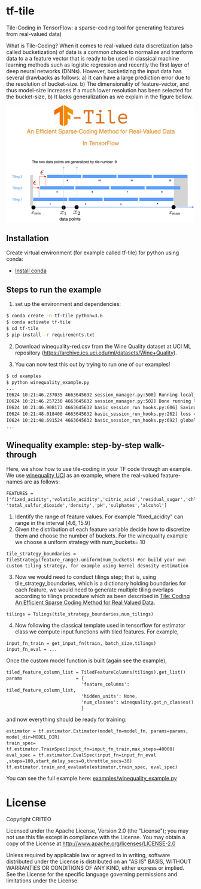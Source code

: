 tf-tile
=======
Tile-Coding in TensorFlow: a sparse-coding tool for generating features from real-valued data)

What is Tile-Coding? When it comes to real-valued data discretization (also called bucketization) of data is a common choice to normalize and tranform data to a
a feature vector that is ready to be used in classical machine learning methods such as logistic regression and recently the first layer of 
deep neural networks (DNNs). However, bucketizing the input data has several drawbacks as follows: a) It can have a large prediction error due to the resolution 
of bucket-size. b) The dimensionality of feature-vector, and thus model-size increases if a much lower resolution has been selected for the bucket-size, b)
It lacks generalization as we explain  in the figure bellow.

![alt text](doc/assets/tf_tile_pic.jpg)

Installation
------------

Create virtual environment (for example called tf-tile) for python using conda:
* [Install conda](https://docs.conda.io/projects/conda/en/latest/user-guide/install/index.html)

Steps to run the example
-----------------------

1) set up the environment and dependencies:

```bash
$ conda create -n tf-tile python=3.6
$ conda activate tf-tile
$ cd tf-tile
$ pip install -r requirements.txt
```

2) Download winequality-red.csv from the Wine Quality dataset at UCI ML repository (https://archive.ics.uci.edu/ml/datasets/Wine+Quality).

3) You can now test this out by trying to run one of our examples!
```bash
$ cd examples
$ python winequality_example.py
...
I0624 10:21:46.237035 4663645632 session_manager.py:500] Running local_init_op.
I0624 10:21:46.257230 4663645632 session_manager.py:502] Done running local_init_op.
I0624 10:21:46.908173 4663645632 basic_session_run_hooks.py:606] Saving checkpoints for 0 into model_dir/model.ckpt.
I0624 10:21:48.018400 4663645632 basic_session_run_hooks.py:262] loss = 2.1749778, step = 1
I0624 10:21:48.691524 4663645632 basic_session_run_hooks.py:692] global_step/sec: 147.251
...
```

Winequality example: step-by-step walk-through
----------------------------------------------

Here, we show how to use tile-coding in your TF code through an example. We use [winequality UCI](https://archive.ics.uci.edu/ml/datasets/Wine+Quality) as an example, where the real-valued feature-names are as follows:

```
FEATURES = ['fixed_acidity','volatile_acidity','citric_acid','residual_sugar','chlorides','free_sulfur_dioxide', 'total_sulfur_dioxide','density','pH','sulphates','alcohol']
```
1) Identify the range of feature values. For example "fixed_acidity" can range in the interval [4.6, 15.9]
2) Given the distribution of each feature variable decide how to discretize them and choose the number of buckets. For the winequality example we choose a uniform strategy with num_buckets= 10 

```
tile_strategy_boundaries = TileStrategy(feature_range).uniform(num_buckets) #or build your own custom tiling strategy, for example using kernel desnsity estimation 
```

3)  Now we would need to conduct tilings step; that is, using tile_strategy_boundaries, which is a dictionary holding boundaries for each feature, we would need to generate
multiple tiling overlaps according to tilings procedure which as been described in
[Tile: Coding An Efficient Sparse Coding Method for Real Valued Data](doc/Tile-Coding-An-Efficient-Sparse-Coding-Method-for-Real-Valued-Data.md).

```
tilings = Tilings(tile_strategy_boundaries,num_tilings)
```

4)  Now following the classical template used in tensorflow for estimator class we compute input functions with tiled features. For example,

```
input_fn_train = get_input_fn(train, batch_size,tilings)
input_fn_eval = ...
```
Once the custom model function is built (again see the example), 

```
tiled_feature_column_list = TiledFeatureColumns(tilings).get_list()
params                    = {
                            'feature_columns': tiled_feature_column_list,
                            'hidden_units': None,
                            'num_classes': winequality.get_n_classes()
                            }
```

and now everything should be ready for training:

```
estimator = tf.estimator.Estimator(model_fn=model_fn, params=params, model_dir=MODEL_DIR)
train_spec= tf.estimator.TrainSpec(input_fn=input_fn_train,max_steps=40000)
eval_spec = tf.estimator.EvalSpec(input_fn=input_fn_eval ,steps=100,start_delay_secs=0,throttle_secs=30)
tf.estimator.train_and_evaluate(estimator,train_spec, eval_spec)
```

You can see the full example here: [examples/winequality_example.py](examples/winequality_example.py)

License
=======

Copyright CRITEO

Licensed under the Apache License, Version 2.0 (the "License"); you may not use this file except in compliance with the License. You may obtain a copy of the License at http://www.apache.org/licenses/LICENSE-2.0

Unless required by applicable law or agreed to in writing, software distributed under the License is distributed on an "AS IS" BASIS, WITHOUT WARRANTIES OR CONDITIONS OF ANY KIND, either express or implied. See the License for the specific language governing permissions and limitations under the License.
